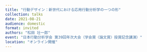 ```yaml
---
title: "行動デザイン：新世代における応用行動分析学の一つの形"
collection: talks
date: 2021-08-21
audience: domestic
format: invited
authors: "松田 壮一郎"
event: "日本行動分析学会 第39回年次大会（学会賞〈論文賞〉授賞記念講演）"
location: "オンライン開催"
---
```

